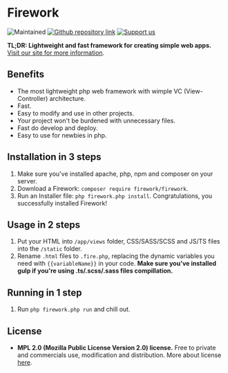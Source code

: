 # Firework
![Maintained](https://img.shields.io/badge/Maintained%3F-yes-green.svg)
[![Github repository link](https://img.shields.io/badge/GitHub-100000?style=for-the-badge&logo=github&logoColor=white)](github.com)
[![Support us](https://img.shields.io/badge/Patreon-F96854?style=for-the-badge&logo=patreon&logoColor=white)](example.com)

**TL;DR: Lightweight and fast framework for creating simple web apps.**
[Visit our site for more information](example.com).

## Benefits
 - The most lightweight php web framework with wimple VC (View-Controller) architecture.
 - Fast.
 - Easy to modify and use in other projects.
 - Your project won't be burdened with unnecessary files.
 - Fast do develop and deploy.
 - Easy to use for newbies in php.

## Installation in 3 steps
 1. Make sure you've installed apache, php, npm and composer on your server.
 2. Download a Firework:
 `composer require firework/firework`.
 3. Run an Installer file:
 `php firework.php install`.
 Congratulations, you successfully installed Firework!
 
## Usage in 2 steps
 1. Put your HTML into `/app/views` folder, CSS/SASS/SCSS and JS/TS files into the `/static` folder.
 2. Rename `.html` files to `.fire.php`, replacing the dynamic variables you need with `{{variableName}}` in your code.
 **Make sure you've installed gulp if you're using .ts/.scss/.sass files compillation.**

## Running in 1 step

 1. Run `php firework.php run` and chill out.
 
## License
- **MPL 2.0 (Mozilla Public License Version 2.0) license.**
Free to private and commercials use, modification and distribution.
More about license [here](https://www.mozilla.org/en-US/MPL/2.0/).
